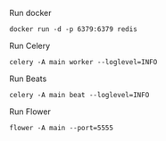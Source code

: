 

Run docker
```
docker run -d -p 6379:6379 redis
```

Run Celery
```
celery -A main worker --loglevel=INFO
```
Run Beats
```
celery -A main beat --loglevel=INFO
```

Run Flower
```
flower -A main --port=5555
```